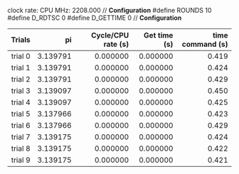 clock rate:
CPU MHz:             2208.000
// **Configuration**
#define ROUNDS 10
#define D_RDTSC 0
#define D_GETTIME 0
// **Configuration**

| Trials | pi | Cycle/CPU rate (s) | Get time (s) | time command (s) |
|-:|-:|-:|-:|-:|
| trial 0 |  3.139791 | 0.000000 | 0.000000 | 0.419 |
| trial 1 |  3.139791 | 0.000000 | 0.000000 | 0.424 |
| trial 2 |  3.139791 | 0.000000 | 0.000000 | 0.429 |
| trial 3 |  3.139097 | 0.000000 | 0.000000 | 0.450 |
| trial 4 |  3.139097 | 0.000000 | 0.000000 | 0.425 |
| trial 5 |  3.137966 | 0.000000 | 0.000000 | 0.423 |
| trial 6 |  3.137966 | 0.000000 | 0.000000 | 0.429 |
| trial 7 |  3.139175 | 0.000000 | 0.000000 | 0.424 |
| trial 8 |  3.139175 | 0.000000 | 0.000000 | 0.422 |
| trial 9 |  3.139175 | 0.000000 | 0.000000 | 0.421 |
